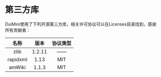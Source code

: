# 第三方库
DuiMini使用了下列开源第三方库，相关许可协议可以在Licenses目录找到，感谢所有贡献者：

| 名称        | 版本     | 协议类型   |
| :---------: | :------: | :-------: |
| zlib        | 1.2.11   | ——        |
| rapidxml    | 1.13     | MIT       |
| amWiki      | 1.1.3    | MIT       |
